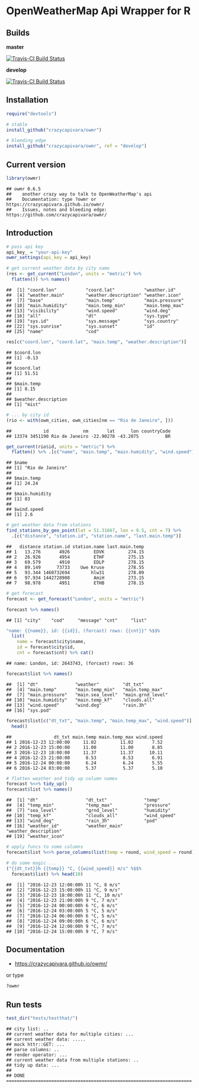 OpenWeatherMap Api Wrapper for R
================

Builds
------

**master**

[![Travis-CI Build Status](https://travis-ci.org/crazycapivara/owmr.svg?branch=master)](https://travis-ci.org/crazycapivara/owmr)

**develop**

[![Travis-CI Build Status](https://travis-ci.org/crazycapivara/owmr.svg?branch=develop)](https://travis-ci.org/crazycapivara/owmr)

Installation
------------

``` r
require("devtools")

# stable
install_github("crazycapivara/owmr")

# bleeding edge
install_github("crazycapivara/owmr", ref = "develop")
```

Current version
---------------

``` r
library(owmr)
```

    ## owmr 0.6.5
    ##    another crazy way to talk to OpenWeatherMap's api
    ##    Documentation: type ?owmr or https://crazycapivara.github.io/owmr/
    ##    Issues, notes and bleeding edge: https://github.com/crazycapivara/owmr/

Introduction
------------

``` r
# pass api key
api_key_ = "your-api-key"
owmr_settings(api_key = api_key)

# get current weather data by city name
(res <- get_current("London", units = "metric") %>%
  flatten()) %>% names()
```

    ##  [1] "coord.lon"           "coord.lat"           "weather.id"         
    ##  [4] "weather.main"        "weather.description" "weather.icon"       
    ##  [7] "base"                "main.temp"           "main.pressure"      
    ## [10] "main.humidity"       "main.temp_min"       "main.temp_max"      
    ## [13] "visibility"          "wind.speed"          "wind.deg"           
    ## [16] "all"                 "dt"                  "sys.type"           
    ## [19] "sys.id"              "sys.message"         "sys.country"        
    ## [22] "sys.sunrise"         "sys.sunset"          "id"                 
    ## [25] "name"                "cod"

``` r
res[c("coord.lon", "coord.lat", "main.temp", "weather.description")]
```

    ## $coord.lon
    ## [1] -0.13
    ## 
    ## $coord.lat
    ## [1] 51.51
    ## 
    ## $main.temp
    ## [1] 8.15
    ## 
    ## $weather.description
    ## [1] "mist"

``` r
# ... by city id
(rio <- with(owm_cities, owm_cities[nm == "Rio de Janeiro", ]))
```

    ##            id             nm       lat      lon countryCode
    ## 13374 3451190 Rio de Janeiro -22.90278 -43.2075          BR

``` r
get_current(rio$id, units = "metric") %>%
  flatten() %>% .[c("name", "main.temp", "main.humidity", "wind.speed")]
```

    ## $name
    ## [1] "Rio de Janeiro"
    ## 
    ## $main.temp
    ## [1] 24.24
    ## 
    ## $main.humidity
    ## [1] 83
    ## 
    ## $wind.speed
    ## [1] 2.6

``` r
# get weather data from stations
find_stations_by_geo_point(lat = 51.31667, lon = 9.5, cnt = 7) %>% 
  .[c("distance", "station.id", "station.name", "last.main.temp")]
```

    ##   distance station.id station.name last.main.temp
    ## 1   13.276       4926         EDVK         274.15
    ## 2   26.926       4954         ETHF         275.15
    ## 3   69.579       4910         EDLP         278.15
    ## 4   89.149      73733    Uwe Kruse         278.55
    ## 5   93.344 1460732694        hlw31         278.09
    ## 6   97.934 1442728908         AmiH         273.15
    ## 7   98.978       4951         ETHB         278.15

``` r
# get forecast
forecast <- get_forecast("London", units = "metric")

forecast %>% names()
```

    ## [1] "city"    "cod"     "message" "cnt"     "list"

``` r
"name: {{name}}, id: {{id}}, (forcast) rows: {{cnt}}" %$$%
  list(
    name = forecast$city$name,
    id = forecast$city$id,
    cnt = forecast$cnt) %>% cat()
```

    ## name: London, id: 2643743, (forcast) rows: 36

``` r
forecast$list %>% names()
```

    ##  [1] "dt"              "weather"         "dt_txt"         
    ##  [4] "main.temp"       "main.temp_min"   "main.temp_max"  
    ##  [7] "main.pressure"   "main.sea_level"  "main.grnd_level"
    ## [10] "main.humidity"   "main.temp_kf"    "clouds.all"     
    ## [13] "wind.speed"      "wind.deg"        "rain.3h"        
    ## [16] "sys.pod"

``` r
forecast$list[c("dt_txt", "main.temp", "main.temp_max", "wind.speed")] %>%
  head()
```

    ##                dt_txt main.temp main.temp_max wind.speed
    ## 1 2016-12-23 12:00:00     11.02         11.02       7.52
    ## 2 2016-12-23 15:00:00     11.00         11.00       8.85
    ## 3 2016-12-23 18:00:00     11.37         11.37      10.11
    ## 4 2016-12-23 21:00:00      8.53          8.53       6.91
    ## 5 2016-12-24 00:00:00      6.24          6.24       5.55
    ## 6 2016-12-24 03:00:00      5.37          5.37       5.10

``` r
# flatten weather and tidy up column names
forecast %<>% tidy_up()
forecast$list %>% names()
```

    ##  [1] "dt"                  "dt_txt"              "temp"               
    ##  [4] "temp_min"            "temp_max"            "pressure"           
    ##  [7] "sea_level"           "grnd_level"          "humidity"           
    ## [10] "temp_kf"             "clouds_all"          "wind_speed"         
    ## [13] "wind_deg"            "rain_3h"             "pod"                
    ## [16] "weather_id"          "weather_main"        "weather_description"
    ## [19] "weather_icon"

``` r
# apply funcs to some columns  
forecast$list %<>% parse_columns(list(temp = round, wind_speed = round))

# do some magic ...
("{{dt_txt}}h {{temp}} °C, {{wind_speed}} m/s" %$$%
  forecast$list) %>% head(10)
```

    ##  [1] "2016-12-23 12:00:00h 11 °C, 8 m/s" 
    ##  [2] "2016-12-23 15:00:00h 11 °C, 9 m/s" 
    ##  [3] "2016-12-23 18:00:00h 11 °C, 10 m/s"
    ##  [4] "2016-12-23 21:00:00h 9 °C, 7 m/s"  
    ##  [5] "2016-12-24 00:00:00h 6 °C, 6 m/s"  
    ##  [6] "2016-12-24 03:00:00h 5 °C, 5 m/s"  
    ##  [7] "2016-12-24 06:00:00h 6 °C, 5 m/s"  
    ##  [8] "2016-12-24 09:00:00h 6 °C, 6 m/s"  
    ##  [9] "2016-12-24 12:00:00h 9 °C, 7 m/s"  
    ## [10] "2016-12-24 15:00:00h 9 °C, 7 m/s"

Documentation
-------------

-   <https://crazycapivara.github.io/owmr/>

or type

``` r
?owmr
```

Run tests
---------

``` r
test_dir("tests/testthat/")
```

    ## city list: ..
    ## current weather data for multiple cities: ...
    ## current weather data: .....
    ## mock httr::GET: ...
    ## parse columns: ..
    ## render operator: ...
    ## current weather data from multiple stations: ..
    ## tidy up data: ...
    ## 
    ## DONE ======================================================================
